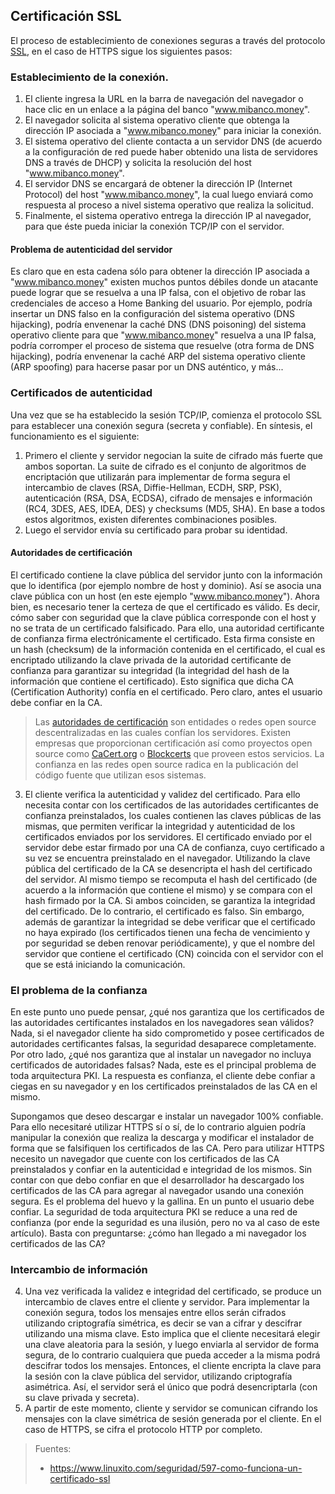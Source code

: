 ## Certificación SSL
El proceso de establecimiento de conexiones seguras a través del protocolo [SSL](https://es.wikipedia.org/wiki/Transport_Layer_Security), en el caso de HTTPS sigue los siguientes pasos:

### Establecimiento de la conexión.
1. El cliente ingresa la URL en la barra de navegación del navegador o hace clic en un enlace a la página del banco "www.mibanco.money".
2. El navegador solicita al sistema operativo cliente que obtenga la dirección IP asociada a "www.mibanco.money" para iniciar la conexión.
3.  El sistema operativo del cliente contacta a un servidor DNS (de acuerdo a la configuración de red puede haber obtenido una lista de servidores DNS a través de DHCP) y solicita la resolución del host "www.mibanco.money".
4. El servidor DNS se encargará de obtener la dirección IP (Internet Protocol) del host "www.mibanco.money", la cual luego enviará como respuesta al proceso a nivel sistema operativo que realiza la solicitud.
5. Finalmente, el sistema operativo entrega la dirección IP al navegador, para que éste pueda iniciar la conexión TCP/IP con el servidor.

#### Problema de autenticidad del servidor
Es claro que en esta cadena sólo para obtener la dirección IP asociada a "www.mibanco.money" existen muchos puntos débiles donde un atacante puede lograr que se resuelva a una IP falsa, con el objetivo de robar las credenciales de acceso a Home Banking del usuario. Por ejemplo, podría insertar un DNS falso en la configuración del sistema operativo (DNS hijacking), podría envenenar la caché DNS (DNS poisoning) del sistema operativo cliente para que "www.mibanco.money" resuelva a una IP falsa, podría corromper el proceso de sistema que resuelve (otra forma de DNS hijacking), podría envenenar la caché ARP del sistema operativo cliente (ARP spoofing) para hacerse pasar por un DNS auténtico, y más...

### Certificados de autenticidad
Una vez que se ha establecido la sesión TCP/IP, comienza el protocolo SSL para establecer una conexión segura (secreta y confiable). En síntesis, el funcionamiento es el siguiente:

1. Primero el cliente y servidor negocian la suite de cifrado más fuerte que ambos soportan. La suite de cifrado es el conjunto de algoritmos de encriptación que utilizarán para implementar de forma segura el intercambio de claves (RSA, Diffie-Hellman, ECDH, SRP, PSK), autenticación (RSA, DSA, ECDSA), cifrado de mensajes e información (RC4, 3DES, AES, IDEA, DES) y checksums (MD5, SHA). En base a todos estos algoritmos, existen diferentes combinaciones posibles.
2. Luego el servidor envía su certificado para probar su identidad.

#### Autoridades de certificación
El certificado contiene la clave pública del servidor junto con la información que lo identifica (por ejemplo nombre de host y dominio). Así se asocia una clave pública con un host (en este ejemplo "www.mibanco.money"). Ahora bien, es necesario tener la certeza de que el certificado es válido. Es decir, cómo saber con seguridad que la clave pública corresponde con el host y no se trata de un certificado falsificado. Para ello, una autoridad certificante de confianza firma electrónicamente el certificado. Esta firma consiste en un hash (checksum) de la información contenida en el certificado, el cual es encriptado utilizando la clave privada de la autoridad certificante de confianza para garantizar su integridad (la integridad del hash de la información que contiene el certificado). Esto significa que dicha CA (Certification Authority) confía en el certificado. Pero claro, antes el usuario debe confiar en la CA.

> Las [autoridades de certificación](https://es.wikipedia.org/wiki/Autoridad_de_certificaci%C3%B3n) son entidades o redes open source descentralizadas en las cuales confían los servidores. Existen empresas que proporcionan certificación así como proyectos open source como [CaCert.org](https://es.wikipedia.org/wiki/CAcert.org) o [Blockcerts](http://www.blockcerts.org/guide/) que proveen estos servicios. La confianza en las redes open source radica en la publicación del código fuente que utilizan esos sistemas.

3. El cliente verifica la autenticidad y validez del certificado. Para ello necesita contar con los certificados de las autoridades certificantes de confianza preinstalados, los cuales contienen las claves públicas de las mismas, que permiten verificar la integridad y autenticidad de los certificados enviados por los servidores. El certificado enviado por el servidor debe estar firmado por una CA de confianza, cuyo certificado a su vez se encuentra preinstalado en el navegador. Utilizando la clave pública del certificado de la CA se desencripta el hash del certificado del servidor. Al mismo tiempo se recomputa el hash del certificado (de acuerdo a la información que contiene el mismo) y se compara con el hash firmado por la CA. Si ambos coinciden, se garantiza la integridad del certificado. De lo contrario, el certificado es falso. Sin embargo, además de garantizar la integridad se debe verificar que el certificado no haya expirado (los certificados tienen una fecha de vencimiento y por seguridad se deben renovar periódicamente), y que el nombre del servidor que contiene el certificado (CN) coincida con el servidor con el que se está iniciando la comunicación.

### El problema de la confianza
En este punto uno puede pensar, ¿qué nos garantiza que los certificados de las autoridades certificantes instalados en los navegadores sean válidos? Nada, si el navegador cliente ha sido comprometido y posee certificados de autoridades certificantes falsas, la seguridad desaparece completamente. Por otro lado, ¿qué nos garantiza que al instalar un navegador no incluya certificados de autoridades falsas? Nada, este es el principal problema de toda arquitectura PKI. La respuesta es confianza, el cliente debe confiar a ciegas en su navegador y en los certificados preinstalados de las CA en el mismo.

Supongamos que deseo descargar e instalar un navegador 100% confiable. Para ello necesitaré utilizar HTTPS sí o sí, de lo contrario alguien podría manipular la conexión que realiza la descarga y modificar el instalador de forma que se falsifiquen los certificados de las CA. Pero para utilizar HTTPS necesito un navegador que cuente con los certificados de las CA preinstalados y confiar en la autenticidad e integridad de los mismos. Sin contar con que debo confiar en que el desarrollador ha descargado los certificados de las CA para agregar al navegador usando una conexión segura. Es el problema del huevo y la gallina. En un punto el usuario debe confiar. La seguridad de toda arquitectura PKI se reduce a una red de confianza (por ende la seguridad es una ilusión, pero no va al caso de este artículo). Basta con preguntarse: ¿cómo han llegado a mi navegador los certificados de las CA?

### Intercambio de información
4. Una vez verificada la validez e integridad del certificado, se produce un intercambio de claves entre el cliente y servidor. Para implementar la conexión segura, todos los mensajes entre ellos serán cifrados utilizando criptografía simétrica, es decir se van a cifrar y descifrar utilizando una misma clave. Esto implica que el cliente necesitará elegir una clave aleatoria para la sesión, y luego enviarla al servidor de forma segura, de lo contrario cualquiera que pueda acceder a la misma podrá descifrar todos los mensajes. Entonces, el cliente encripta la clave para la sesión con la clave pública del servidor, utilizando criptografía asimétrica. Así, el servidor será el único que podrá desencriptarla (con su clave privada y secreta).
5. A partir de este momento, cliente y servidor se comunican cifrando los mensajes con la clave simétrica de sesión generada por el cliente. En el caso de HTTPS, se cifra el protocolo HTTP por completo.


> Fuentes:
> - https://www.linuxito.com/seguridad/597-como-funciona-un-certificado-ssl

